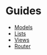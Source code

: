 # Guides

* [Models](guides/models.md)
* [Lists](guides/lists.md)
* [Views](guides/views.md)
* [Router](guides/router.md)
